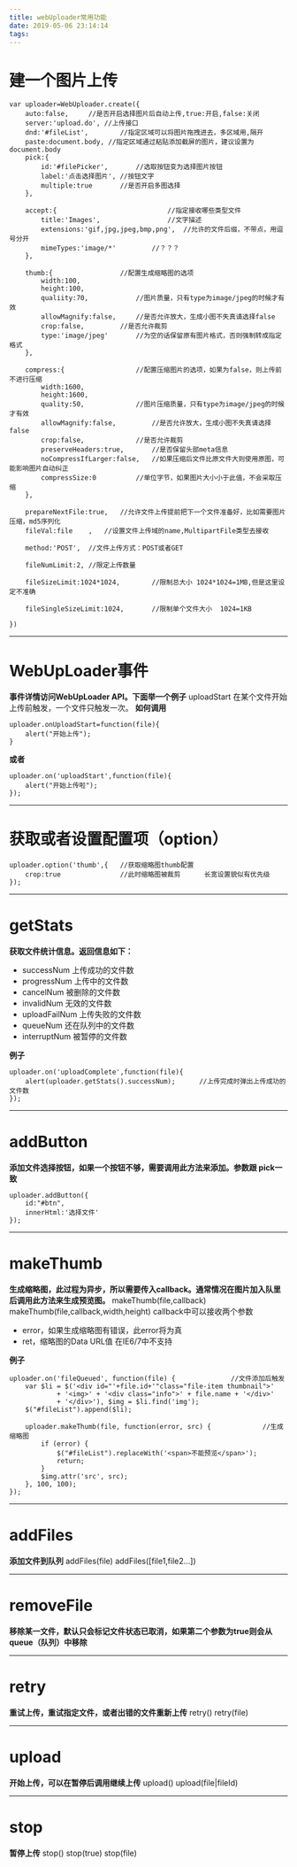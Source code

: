 ```yaml
---
title: webUploader常用功能
date: 2019-05-06 23:14:14
tags:
---
```


# 建一个图片上传
<!--more-->
	var uploader=WebUploader.create({
		auto:false,		//是否开启选择图片后自动上传,true:开启,false:关闭
		server:'upload.do',	//上传接口
		dnd:'#fileList',		//指定区域可以将图片拖拽进去，多区域用,隔开
		paste:document.body, //指定区域通过粘贴添加截屏的图片，建议设置为document.body
		pick:{
			id:'#filePicker',		//选取按钮变为选择图片按钮
			label:'点击选择图片',	//按钮文字
			multiple:true		//是否开启多图选择
		},

		accept:{							//指定接收哪些类型文件
			title:'Images',					//文字描述
			extensions:'gif,jpg,jpeg,bmp,png',	//允许的文件后缀，不带点，用逗号分开
			mimeTypes:'image/*'			//？？？
		},

		thumb:{					//配置生成缩略图的选项
			width:100,
			height:100,
			qualiity:70,			//图片质量，只有type为image/jpeg的时候才有效
			allowMagnify:false,		//是否允许放大，生成小图不失真请选择false
			crop:false,			//是否允许裁剪
			type:'image/jpeg'		//为空的话保留原有图片格式，否则强制转成指定格式
		},

		compress:{					//配置压缩图片的选项，如果为false，则上传前不进行压缩
			width:1600,				
			height:1600,
			quality:50,				//图片压缩质量，只有type为image/jpeg的时候才有效
			allowMagnify:false,			//是否允许放大，生成小图不失真请选择false
			crop:false,				//是否允许裁剪
			preserveHeaders:true,		//是否保留头部meta信息
			noCompressIfLarger:false,	//如果压缩后文件比原文件大则使用原图，可能影响图片自动纠正
			compressSize:0			//单位字节，如果图片大小小于此值，不会采取压缩
		},

		prepareNextFile:true,	//允许文件上传提前把下一个文件准备好，比如需要图片压缩，md5序列化
		fileVal:file	,	//设置文件上传域的name,MultipartFile类型去接收

		method:'POST',	//文件上传方式：POST或者GET

		fileNumLimit:2,	//限定上传数量

		fileSizeLimit:1024*1024,		//限制总大小 1024*1024=1MB,但是这里设定不准确

		fileSingleSizeLimit:1024,		//限制单个文件大小	1024=1KB

	})
***
# WebUpLoader事件
**事件详情访问WebUpLoader API。下面举一个例子**
uploadStart	在某个文件开始上传前触发，一个文件只触发一次。
**如何调用**

	uploader.onUploadStart=function(file){
		alert("开始上传");
	}
**或者**

	uploader.on('uploadStart',function(file){
		alert("开始上传啦");
	});
***
# 获取或者设置配置项（option）

	uploader.option('thumb',{	//获取缩略图thumb配置
		crop:true				//此时缩略图被裁剪		长宽设置貌似有优先级
	});
***
# getStats
**获取文件统计信息。返回信息如下：**
+ successNum		上传成功的文件数
+ progressNum	上传中的文件数
+ cancelNum		被删除的文件数
+ invalidNum		无效的文件数
+ uploadFailNum	上传失败的文件数
+ queueNum		还在队列中的文件数
+ interruptNum	被暂停的文件数

**例子**

	uploader.on('uploadComplete',function(file){
		alert(uploader.getStats().successNum);		//上传完成时弹出上传成功的文件数
	});
***
# addButton
**添加文件选择按钮，如果一个按钮不够，需要调用此方法来添加。参数跟 pick一致**

	uploader.addButton({
		id:"#btn",
		innerHtml:'选择文件'
	});
***
# makeThumb
**生成缩略图，此过程为异步，所以需要传入callback。通常情况在图片加入队里后调用此方法来生成预览图。**
makeThumb(file,callback)
makeThumb(file,callback,width,height)
callback中可以接收两个参数
+ error，如果生成缩略图有错误，此error将为真
+ ret，缩略图的Data URL值	在IE6/7中不支持

**例子**

	uploader.on('fileQueued', function(file) {				//文件添加后触发
		var $li = $('<div id="'+file.id+'"class="file-item thumbnail">'
				+ '<img>' + '<div class="info">' + file.name + '</div>'
				+ '</div>'), $img = $li.find('img');
		$("#fileList").append($li);

		uploader.makeThumb(file, function(error, src) {				//生成缩略图	
			if (error) {
				$("#fileList").replaceWith('<span>不能预览</span>');
				return;
			}
			$img.attr('src', src);
		}, 100, 100);
	});
***
# addFiles
**添加文件到队列**
addFiles(file)
addFiles([file1,file2...])
***
# removeFile
**移除某一文件，默认只会标记文件状态已取消，如果第二个参数为true则会从queue（队列）中移除**
***
# retry
**重试上传，重试指定文件，或者出错的文件重新上传**
retry()
retry(file)
***
# upload
**开始上传，可以在暂停后调用继续上传**
upload()
upload(file|fileId)
***
# stop
**暂停上传**
stop()
stop(true)
stop(file)


